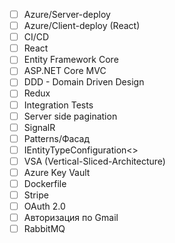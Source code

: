 - [ ] Azure/Server-deploy
- [ ] Azure/Client-deploy (React)
- [ ] CI/CD
- [ ] React
- [ ] Entity Framework Core
- [ ] ASP.NET Core MVC
- [ ] DDD - Domain Driven Design
- [ ] Redux
- [ ] Integration Tests
- [ ] Server side pagination
- [ ] SignalR
- [ ] Patterns/Фасад
- [ ] IEntityTypeConfiguration<>
- [ ] VSA (Vertical-Sliced-Architecture)
- [ ] Azure Key Vault
- [ ] Dockerfile
- [ ] Stripe
- [ ] OAuth 2.0
- [ ] Авторизация по Gmail
- [ ] RabbitMQ
